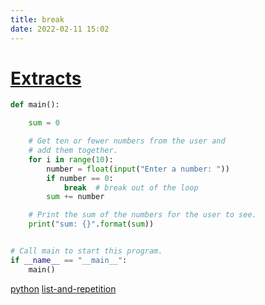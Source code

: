 ```yaml
---
title: break
date: 2022-02-11 15:02
---
```

# [Extracts](Extracts)

```python
def main():

    sum = 0

    # Get ten or fewer numbers from the user and
    # add them together.
    for i in range(10):
        number = float(input("Enter a number: "))
        if number == 0:
            break  # break out of the loop
        sum += number

    # Print the sum of the numbers for the user to see.
    print("sum: {}".format(sum))


# Call main to start this program.
if __name__ == "__main__":
    main()
```

[python](python)
[list-and-repetition](list-and-repetition)
